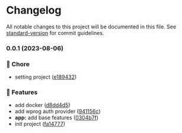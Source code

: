 # Changelog

All notable changes to this project will be documented in this file. See [standard-version](https://github.com/conventional-changelog/standard-version) for commit guidelines.

### 0.0.1 (2023-08-06)


### 🧹 Chore

* setting project ([e189432](https://github.com/xTCry/ystuty-access-auth-provider/commit/e1894325c9969caa6609129469807bd4efc1c4b2))


### 🚀 Features

* add docker ([d8dd4d5](https://github.com/xTCry/ystuty-access-auth-provider/commit/d8dd4d5dfb1ec1569c74a3ff931be85ea021cf2d))
* add wprog auth provider ([941156c](https://github.com/xTCry/ystuty-access-auth-provider/commit/941156c34c5aa5b6f18c1969e059f7072d9843b0))
* **app:** add base features ([0304b7f](https://github.com/xTCry/ystuty-access-auth-provider/commit/0304b7f54ef7d0278942befa6a740794b7476011))
* init project ([fa14777](https://github.com/xTCry/ystuty-access-auth-provider/commit/fa147776c520d70057ef380e637b57566773cf90))
